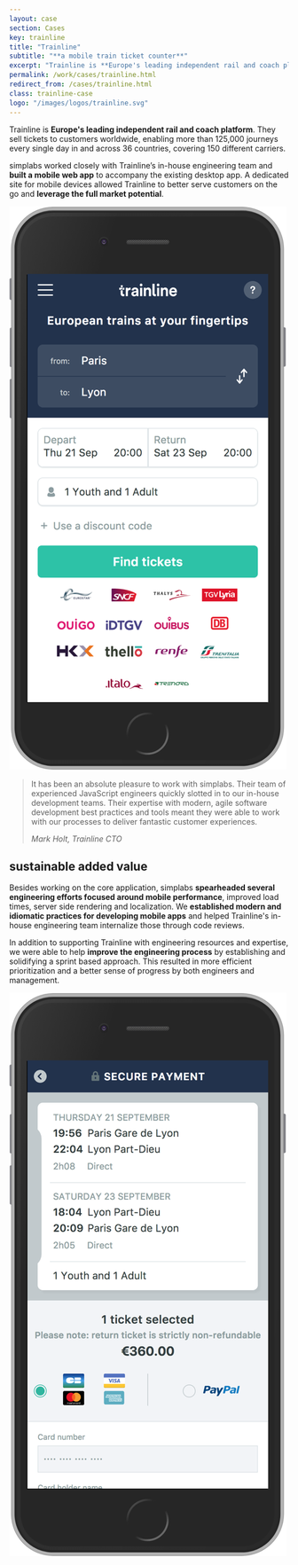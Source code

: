 ```yaml
---
layout: case
section: Cases
key: trainline
title: "Trainline"
subtitle: "**a mobile train ticket counter**"
excerpt: "Trainline is **Europe's leading independent rail and coach platform**. simplabs worked closely with their in-house engineering team, **building a mobile web app** to better serve customers on the go and **leverage the full market potential**."
permalink: /work/cases/trainline.html
redirect_from: /cases/trainline.html
class: trainline-case
logo: "/images/logos/trainline.svg"
---
```


<div class="content-section intro">
  <div class="container">
    <div class="row">
      <div class="col-12 col-sm-6 offset-sm-1 order-sm-2 d-flex flex-column justify-content-center">
        <p>Trainline is <strong>Europe's leading independent rail and coach platform</strong>. They sell tickets to customers worldwide, enabling more than 125,000 journeys every single day in and across 36 countries, covering 150 different carriers.</p>
        <p>simplabs worked closely with Trainline’s in-house engineering team and <strong>built a mobile web app</strong> to accompany the existing desktop app. A dedicated site for mobile devices allowed Trainline to better serve customers on the go and <strong>leverage the full market potential</strong>.</p>
      </div>
      <div class="col-10 col-sm-4 offset-1 order-sm-1 d-flex align-items-center justify-content-center">
        <img src="/images/cases/trainline/mobile.png" class="img-fluid" alt="Mobile">
      </div>
    </div>
  </div>
</div>

<div class="content-section quote highlight">
  <div class="container">
    <div class="row">
      <div class="col-12 col-sm-10 offset-sm-1 col-lg-8 offset-lg-2">
        <blockquote>
          <p>It has been an absolute pleasure to work with simplabs. Their team of experienced JavaScript engineers quickly slotted in to our in-house development teams. Their expertise with modern, agile software development best practices and tools meant they were able to work with our processes to deliver fantastic customer experiences.</p>
          <footer><cite>Mark Holt, Trainline CTO</cite></footer>
        </blockquote>
      </div>
    </div>
  </div>
</div>

<div class="content-section outro">
  <div class="container">
    <div class="row">
      <div class="col-12 col-sm-6 d-flex flex-column justify-content-center">
        <h2>sustainable added value</h2>
        <p>Besides working on the core application, simplabs <strong>spearheaded several engineering efforts focused around mobile performance</strong>, improved load times, server side rendering and localization. We <strong>established modern and idiomatic practices for developing mobile apps</strong> and helped Trainline's in-house engineering team internalize those through code reviews.</p>
        <p>In addition to supporting Trainline with engineering resources and expertise, we were able to help <strong>improve the engineering process</strong> by establishing and solidifying a sprint based approach. This resulted in more efficient prioritization and a better sense of progress by both engineers and management.</p>
      </div>
      <div class="col-10 col-sm-4 offset-1 d-flex align-items-center justify-content-center">
        <img src="/images/cases/trainline/mobile-payment.png" class="img-fluid" alt="Mobile Payment">
      </div>
    </div>
  </div>
</div>